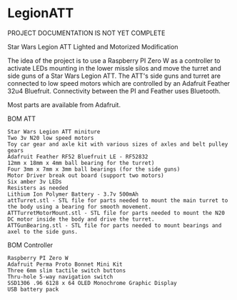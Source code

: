 # LegionATT

PROJECT DOCUMENTATION IS NOT YET COMPLETE

Star Wars Legion ATT Lighted and Motorized Modification

The idea of the project is to use a Raspberry PI Zero W as a controller to activate LEDs mounting in the lower missle silos and move the turret and side guns of a Star Wars Legion ATT. The ATT's side guns and turret are connected to low speed motors which are controlled by an Adafruit Feather 32u4 Bluefruit. Connectivity between the PI and Feather uses Bluetooth.

Most parts are available from Adafruit.

BOM ATT

	Star Wars Legion ATT miniture
	Two 3v N20 low speed motors
	Toy car gear and axle kit with various sizes of axles and belt pulley gears
	Adafruit Feather RF52 Bluefruit LE - RF52832
	12mm x 18mm x 4mm ball bearing for the turret)
	Four 3mm x 7mm x 3mm ball bearings (for the side guns)
	Motor Driver break out board (support two motors)
	Six amber 3v LEDs
	Resisters as needed
	Lithium Ion Polymer Battery - 3.7v 500mAh
	attTurret.stl - STL file for parts needed to mount the main turret to the body using a bearing for smooth movement.
	ATTTurretMotorMount.stl - STL file for parts needed to mount the N20 DC motor inside the body and drive the turret.
	ATTGunBearing.stl - STL file for parts needed to mount bearings and axel to the side guns.
   
   
BOM Controller

	Raspberry PI Zero W
	Adafruit Perma Proto Bonnet Mini Kit
	Three 6mm slim tactile switch buttons
	Thru-hole 5-way navigation switch
	SSD1306 .96 6128 x 64 OLED Monochrome Graphic Display
	USB battery pack
 
